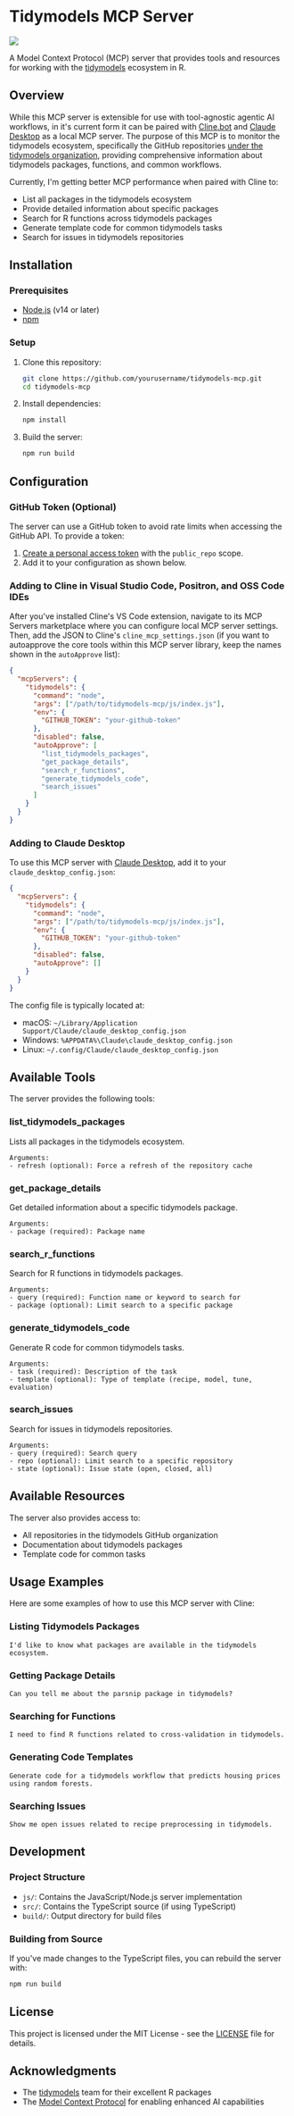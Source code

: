 # Tidymodels MCP Server

![](tidymodels_mcp_banner.png)

A Model Context Protocol (MCP) server that provides tools and resources for working with the [tidymodels](https://www.tidymodels.org/) ecosystem in R.

## Overview

While this MCP server is extensible for use with tool-agnostic agentic AI workflows, in it's current form it can be paired with [Cline.bot](https://cline.bot/) and [Claude Desktop](https://claude.ai/download) as a local MCP server. The purpose of this MCP is to monitor the tidymodels ecosystem, specifically the GitHub repositories [under the tidymodels organization](https://github.com/tidymodels), providing comprehensive information about tidymodels packages, functions, and common workflows.

Currently, I'm getting better MCP performance when paired with Cline to:

- List all packages in the tidymodels ecosystem
- Provide detailed information about specific packages
- Search for R functions across tidymodels packages
- Generate template code for common tidymodels tasks
- Search for issues in tidymodels repositories

## Installation

### Prerequisites

- [Node.js](https://nodejs.org/) (v14 or later)
- [npm](https://www.npmjs.com/)

### Setup

1. Clone this repository:
   ```bash
   git clone https://github.com/yourusername/tidymodels-mcp.git
   cd tidymodels-mcp
   ```

2. Install dependencies:
   ```bash
   npm install
   ```

3. Build the server:
   ```bash
   npm run build
   ```

## Configuration

### GitHub Token (Optional)

The server can use a GitHub token to avoid rate limits when accessing the GitHub API. To provide a token:

1. [Create a personal access token](https://github.com/settings/tokens) with the `public_repo` scope.
2. Add it to your configuration as shown below.

### Adding to Cline in Visual Studio Code, Positron, and OSS Code IDEs

After you've installed Cline's VS Code extension, navigate to its MCP Servers marketplace where you can configure local MCP server settings. Then, add the JSON to Cline's `cline_mcp_settings.json` (if you want to autoapprove the core tools within this MCP server library, keep the names shown in the `autoApprove` list):

```json
{
  "mcpServers": {
    "tidymodels": {
      "command": "node",
      "args": ["/path/to/tidymodels-mcp/js/index.js"],
      "env": {
        "GITHUB_TOKEN": "your-github-token"
      },
      "disabled": false,
      "autoApprove": [
        "list_tidymodels_packages",
        "get_package_details",
        "search_r_functions",
        "generate_tidymodels_code",
        "search_issues"
      ]
    }
  }
}
```

### Adding to Claude Desktop

To use this MCP server with [Claude Desktop](https://claude.ai/download), add it to your `claude_desktop_config.json`:

```json
{
  "mcpServers": {
    "tidymodels": {
      "command": "node",
      "args": ["/path/to/tidymodels-mcp/js/index.js"],
      "env": {
        "GITHUB_TOKEN": "your-github-token"
      },
      "disabled": false,
      "autoApprove": []
    }
  }
}
```

The config file is typically located at:
- macOS: `~/Library/Application Support/Claude/claude_desktop_config.json`
- Windows: `%APPDATA%\Claude\claude_desktop_config.json`
- Linux: `~/.config/Claude/claude_desktop_config.json`

## Available Tools

The server provides the following tools:

### list_tidymodels_packages

Lists all packages in the tidymodels ecosystem.

```
Arguments:
- refresh (optional): Force a refresh of the repository cache
```

### get_package_details

Get detailed information about a specific tidymodels package.

```
Arguments:
- package (required): Package name
```

### search_r_functions

Search for R functions in tidymodels packages.

```
Arguments:
- query (required): Function name or keyword to search for
- package (optional): Limit search to a specific package
```

### generate_tidymodels_code

Generate R code for common tidymodels tasks.

```
Arguments:
- task (required): Description of the task
- template (optional): Type of template (recipe, model, tune, evaluation)
```

### search_issues

Search for issues in tidymodels repositories.

```
Arguments:
- query (required): Search query
- repo (optional): Limit search to a specific repository
- state (optional): Issue state (open, closed, all)
```

## Available Resources

The server also provides access to:

- All repositories in the tidymodels GitHub organization
- Documentation about tidymodels packages
- Template code for common tasks

## Usage Examples

Here are some examples of how to use this MCP server with Cline:

### Listing Tidymodels Packages

```
I'd like to know what packages are available in the tidymodels ecosystem.
```

### Getting Package Details

```
Can you tell me about the parsnip package in tidymodels?
```

### Searching for Functions

```
I need to find R functions related to cross-validation in tidymodels.
```

### Generating Code Templates

```
Generate code for a tidymodels workflow that predicts housing prices using random forests.
```

### Searching Issues

```
Show me open issues related to recipe preprocessing in tidymodels.
```

## Development

### Project Structure

- `js/`: Contains the JavaScript/Node.js server implementation
- `src/`: Contains the TypeScript source (if using TypeScript)
- `build/`: Output directory for build files

### Building from Source

If you've made changes to the TypeScript files, you can rebuild the server with:

```bash
npm run build
```

## License

This project is licensed under the MIT License - see the [LICENSE](LICENSE) file for details.

## Acknowledgments

- The [tidymodels](https://www.tidymodels.org/) team for their excellent R packages
- The [Model Context Protocol](https://docs.anthropic.com/claude/docs/model-context-protocol) for enabling enhanced AI capabilities
